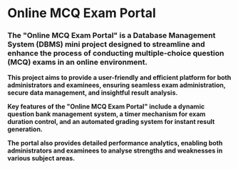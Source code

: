 # Online MCQ Exam Portal
### The "Online MCQ Exam Portal" is a Database Management System (DBMS) mini project designed to streamline and enhance the process of conducting multiple-choice question (MCQ) exams in an online environment.  

**This project aims to provide a user-friendly and efficient platform for both administrators and examinees, ensuring seamless exam administration, secure data management, and insightful result analysis.**

**Key features of the "Online MCQ Exam Portal" include a dynamic question bank management system, a timer mechanism for exam duration control, and an automated grading system for instant result generation.**

**The portal also provides detailed performance analytics, enabling both administrators and examinees to analyse strengths and weaknesses in various subject areas.**
